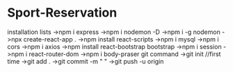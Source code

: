 # Sport-Reservation
installation lists
->npm i express
->npm i nodemon -D
->npm i -g nodemon
->npx create-react-app .
->npm install react-scripts
->npm i mysql
->npm i cors
->npm i axios
->npm install react-bootstrap bootstrap
->npm i session
->npm i react-router-dom
->npm i body-praser
git command
->git init //first time
->git add . 
->git commit -m " "
->git push -u origin
